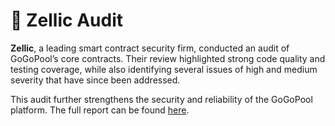 # 🔐 Zellic Audit

**Zellic**, a leading smart contract security firm, conducted an audit of GoGoPool’s core contracts. Their review highlighted strong code quality and testing coverage, while also identifying several issues of high and medium severity that have since been addressed.

This audit further strengthens the security and reliability of the GoGoPool platform. The full report can be found [here](https://github.com/Zellic/publications/blob/master/GoGoPool%20-%20Zellic%20Audit%20Report.pdf).
